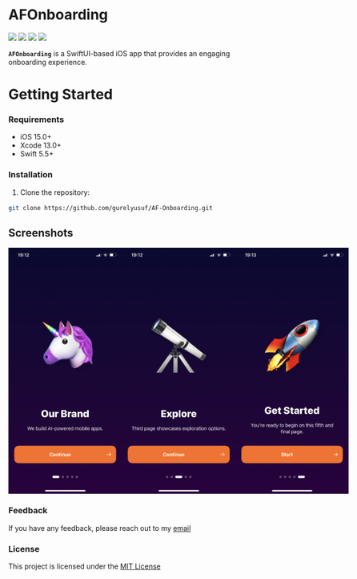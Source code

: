 # AFOnboarding

<p align="left">
<a href="https://www.swift.org"><img src="https://img.shields.io/badge/Language-Swift%205.5-%23DE5D43"></a>
<a href="https://developer.apple.com/ios/"><img src="https://img.shields.io/badge/Platform-iOS%2015.0%2B-%2359ABE1"></a>
<a href="https://developer.apple.com/documentation/SwiftUI"><img src="https://img.shields.io/badge/Framework-SwiftUI-%233B82F7"></a>
<a href="https://en.wikipedia.org/wiki/MIT_License/"><img src="https://img.shields.io/badge/license-mit-brightgreen.svg"></a>
</p>

**`AFOnboarding`** is a SwiftUI-based iOS app that provides an engaging onboarding experience.

# Getting Started

### Requirements

- iOS 15.0+
- Xcode 13.0+
- Swift 5.5+

### Installation

1. Clone the repository:
``` bash
git clone https://github.com/gurelyusuf/AF-Onboarding.git
```

## Screenshots

<div style="display: flex; justify-content: space-between;">
  <img src="Resources/1.PNG" alt="Screenshot 1" width="45%" />
  <img src="Resources/2.PNG" alt="Screenshot 2" width="45%" />
  <img src="Resources/3.PNG" alt="Screenshot 3" width="45%" />
</div>

### Feedback

If you have any feedback, please reach out to my [email](mailto:yusufgureldev@gmail.com)

### License

This project is licensed under the [MIT License](https://choosealicense.com/licenses/mit/)